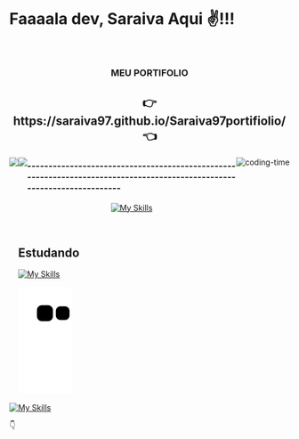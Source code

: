 
# Faaaala dev, Saraiva Aqui ✌!!!

<div style="display: inline_block"><br>
    <h3 align="center"> MEU PORTIFOLIO</h3>
   <h2 align="center"> 👉https://saraiva97.github.io/Saraiva97portifiolio/ 👈</h2>
  </div>

  


<div style="display: block">


<img align="left" height="376em"  src="https://github-readme-stats.vercel.app/api/top-langs/?username=Saraiva97&layout=pie&langs_count=16&theme=great-gatsby"/>
<img align="right" height="501em" alt="coding-time" src="https://github.com/Saraiva97/Saraiva97/assets/93497276/6b6eb9bd-78e8-4485-b0a2-291e6bcfcd8a">


</div>

<img align="left" height="125em" src="https://github-readme-stats.vercel.app/api?username=Saraiva97&show_icons=true&theme=great-gatsby"/>

<div  align="center"> 
  <div style="display: inline_block"> </div>
  
 </div>

  <h3 align="left">------------------------------------------------------------------------------------------------------------------------</h3>

<div  align="center">   

[![My Skills](https://skillicons.dev/icons?i=html,css,sass,bootstrap,react,javascript,jquery,nodejs,ts,py,c,cpp,git,wordpress&theme=dark)](https://skillicons.dev)
    
</div>

<div  align="left"> 
  <div style="display: inline_block"><br>
    <h2 align="left">Estudando </h2>

[![My Skills](https://skillicons.dev/icons?i=cs,php,java,mysql&theme=dark)](https://skillicons.dev)

   </div>

 
 ![Snake animation](https://github.com/Saraiva97/Saraiva97/blob/output/github-contribution-grid-snake.svg)

 
[![My Skills](https://skillicons.dev/icons?i=html,css,sass,bootstrap,react,javascript,jquery,ts,py,nodejs,c,cpp,php,java,cpp,mysql,git,androidstudio,wordpress&theme=light)](https://skillicons.dev)


👇


